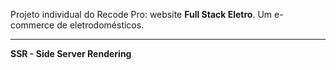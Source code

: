 
Projeto individual do Recode Pro: website **Full Stack Eletro**.
Um e-commerce de eletrodomésticos.

-------------

**SSR - Side Server Rendering**
